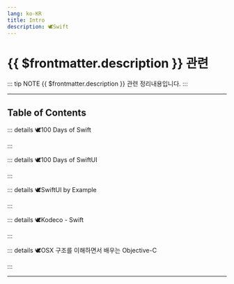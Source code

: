 ```yaml
---
lang: ko-KR
title: Intro
description: 🕊️Swift
---
```


# {{ $frontmatter.description }} 관련

::: tip NOTE
{{ $frontmatter.description }} 관련 정리내용입니다.
:::

<ShieldsGroup logos="swift,xcode,cocoapods"/>

---

## Table of Contents

::: details 🕊️100 Days of Swift

<ToCLocal basePath="/swift/100-days-of-swift" />

:::

::: details 🕊️100 Days of SwiftUI

<ToCLocal basePath="/swift/100-days-of-swiftui" />

:::

::: details 🕊️SwiftUI by Example

<ToCLocal basePath="/swift/swiftui-by-example" />

:::

::: details 🕊️Kodeco - Swift

<ToCLocal basePath="/swift/kodeco" />

:::

::: details 🕊️OSX 구조를 이해하면서 배우는 Objective-C

<ToCLocal basePath="/swift/shuokai-objc" />

:::

---

<TagLinks />